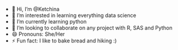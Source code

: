 - 👋 Hi, I’m @Ketchina
- 👀 I’m interested in learning everything data science
- 🌱 I’m currently learning python
- 💞️ I’m looking to collaborate on any project with R, SAS and Python
- 😄 Pronouns: She/Her
- ⚡ Fun fact: I like to bake bread and hiking :)

<!---
Ketchina/Ketchina is a ✨ special ✨ repository because its `README.md` (this file) appears on your GitHub profile.
You can click the Preview link to take a look at your changes.
--->

